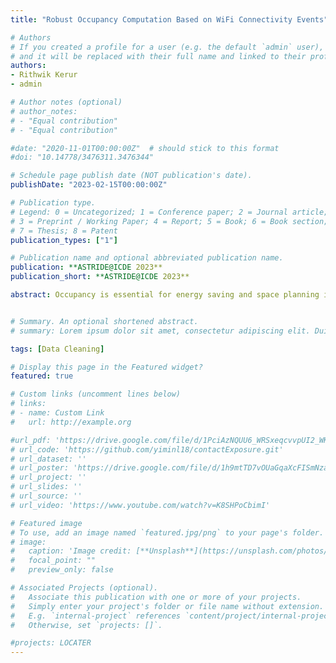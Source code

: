 ```yaml
---
title: "Robust Occupancy Computation Based on WiFi Connectivity Events"

# Authors
# If you created a profile for a user (e.g. the default `admin` user), write the username (folder name) here 
# and it will be replaced with their full name and linked to their profile.
authors:
- Rithwik Kerur
- admin

# Author notes (optional)
# author_notes:
# - "Equal contribution"
# - "Equal contribution"

#date: "2020-11-01T00:00:00Z"  # should stick to this format
#doi: "10.14778/3476311.3476344"

# Schedule page publish date (NOT publication's date).
publishDate: "2023-02-15T00:00:00Z"

# Publication type.
# Legend: 0 = Uncategorized; 1 = Conference paper; 2 = Journal article;
# 3 = Preprint / Working Paper; 4 = Report; 5 = Book; 6 = Book section;
# 7 = Thesis; 8 = Patent
publication_types: ["1"]

# Publication name and optional abbreviated publication name.
publication: **ASTRIDE@ICDE 2023**
publication_short: **ASTRIDE@ICDE 2023**

abstract: Occupancy is essential for energy saving and space planning in buildings. Current approaches rely on various sensor  hardware, which is intrusive and probably expensive. This work proposed a robust, almost zero-cost occupancy computation approach using WiFi connectivity logs. The ubiquity of WiFi connectivity data enables our occupancy solution to be used passively and in all types of buildings with WiFi infrastructure. Estimating an accurate occupancy count from the WiFi connectivity data is challenging, and the streaming nature of connectivity logs requires the algorithms to be efficient enough to make (near) real-time computation. We proposed a series of approaches to efficiently and effectively compute occupancy at a given location inside a building in the given time range. The proposed occupancy strategy has been implemented, deployed, and running in more than 30 buildings in 2 different universities, for nearly 3 years. #


# Summary. An optional shortened abstract.
# summary: Lorem ipsum dolor sit amet, consectetur adipiscing elit. Duis posuere tellus ac convallis placerat. Proin tincidunt magna sed ex sollicitudin condimentum.

tags: [Data Cleaning]

# Display this page in the Featured widget?
featured: true

# Custom links (uncomment lines below)
# links:
# - name: Custom Link
#   url: http://example.org

#url_pdf: 'https://drive.google.com/file/d/1PciAzNQUU6_WRSxeqcvvpUI2_WKVVDk6/view'
# url_code: 'https://github.com/yiminl18/contactExposure.git'
# url_dataset: ''
# url_poster: 'https://drive.google.com/file/d/1h9mtTD7vOUaGqaXcFISmNzapGBcmAgAO/view'
# url_project: ''
# url_slides: ''
# url_source: ''
# url_video: 'https://www.youtube.com/watch?v=K8SHPoCbimI'

# Featured image
# To use, add an image named `featured.jpg/png` to your page's folder. 
# image:
#   caption: 'Image credit: [**Unsplash**](https://unsplash.com/photos/pLCdAaMFLTE)'
#   focal_point: ""
#   preview_only: false

# Associated Projects (optional).
#   Associate this publication with one or more of your projects.
#   Simply enter your project's folder or file name without extension.
#   E.g. `internal-project` references `content/project/internal-project/index.md`.
#   Otherwise, set `projects: []`.

#projects: LOCATER
---
```


